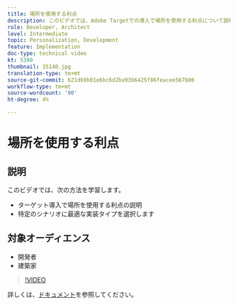 ```yaml
---
title: 場所を使用する利点
description: このビデオでは、Adobe Targetでの導入で場所を使用する利点について説明します。 このビデオでは、特定のシナリオに最適な実装タイプを選択する方法について説明します。
role: Developer, Architect
level: Intermediate
topic: Personalization, Development
feature: Implementation
doc-type: technical video
kt: 5380
thumbnail: 35140.jpg
translation-type: tm+mt
source-git-commit: b21d69b01e6bc6d2ba93b6425f86feacee567b06
workflow-type: tm+mt
source-wordcount: '90'
ht-degree: 4%

---
```



# 場所を使用する利点

## 説明

このビデオでは、次の方法を学習します。

* ターゲット導入で場所を使用する利点の説明
* 特定のシナリオに最適な実装タイプを選択します

## 対象オーディエンス

* 開発者
* 建築家

>[!VIDEO](https://video.tv.adobe.com/v/35140/?quality=12)

詳しくは、[ドキュメント](https://docs.adobe.com/content/help/en/target/using/implement-target/implementing-target.html)を参照してください。
